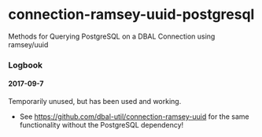 # connection-ramsey-uuid-postgresql
Methods for Querying PostgreSQL on a DBAL Connection using ramsey/uuid

### Logbook
#### 2017-09-7
Temporarily unused, but has been used and working.
* See https://github.com/dbal-util/connection-ramsey-uuid for the same functionality without the PostgreSQL dependency!
